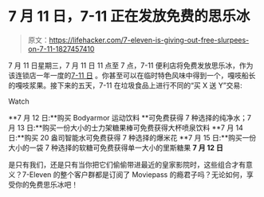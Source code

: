 # 7 月 11 日，7-11 正在发放免费的思乐冰

> 原文：<https://lifehacker.com/7-eleven-is-giving-out-free-slurpees-on-7-11-1827457410>

7 月 11 日星期三，7 月 11 日 11 点至 7 点，7-11 便利店将免费发放思乐冰，作为该连锁店一年一度的[7-11 日](https://lifehacker.com/7-eleven-turns-free-slurpee-day-into-a-whole-week-of-fr-1717097078) 。你甚至可以在临时特色风味中得到一个，嘎吱船长的嘎吱浆果。接下来的五天，7-11 在垃圾食品上进行不同的“买 X 送 Y”交易:

Watch

**7 月 12 日:**购买 Bodyarmor 运动饮料
**可免费获得 7 种选择的纯净水；7 月 13 日:**购买一份大小的士力架糖果棒可免费获得大杯喷泉饮料
**7 月 14 日:**购买 20 盎司智能水可免费获得 7 种选择的爆米花
**7 月 15 日:**购买一份大小的一袋 7 种选择的软糖可免费获得单一大小的里斯糖果
**7 月 12 日**

是只有我们，还是只有当你把它们偷偷带进最近的皇家影院时，这些组合才有意义？7-Eleven 的整个客户群都是订阅了 Moviepass 的瘾君子吗？无论如何，享受你的免费思乐冰吧！
